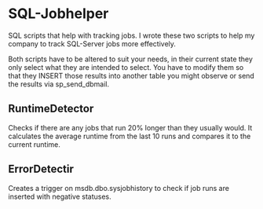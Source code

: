 # SQL-Jobhelper
SQL scripts that help with tracking jobs. 
I wrote these two scripts to help my company to track SQL-Server jobs more effectively. 

Both scripts have to be altered to suit your needs, in their current state they only select what they are intended to select. You have to modify them so that they INSERT those results into another table you might observe or send the results via sp_send_dbmail.
## RuntimeDetector 
Checks if there are any jobs that run 20% longer than they usually would. It calculates the average runtime from the last 10 runs and compares it to the current runtime.
## ErrorDetectir
Creates a trigger on msdb.dbo.sysjobhistory to check if job runs are inserted with negative statuses.


